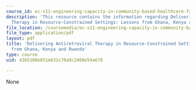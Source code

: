 ```yaml
---
course_id: ec-s11-engineering-capacity-in-community-based-healthcare-fall-2005
description: 'This resource contains the information regarding Delivering Antiretroviral
  Therapy in Resource-Constrained Settings: Lessons from Ghana, Kenya and Rwanda.'
file_location: /coursemedia/ec-s11-engineering-capacity-in-community-based-healthcare-fall-2005/43b5100e851e631c70a9c2468e54a678_MITEC_S11F05_art_lessons_fh.pdf
file_type: application/pdf
layout: pdf
title: 'Delivering Antiretroviral Therapy in Resource-Constrained Settings: Lessons
  from Ghana, Kenya and Rwanda'
type: course
uid: 43b5100e851e631c70a9c2468e54a678

---
```

None